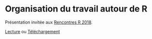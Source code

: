 # Organisation du travail autour de R

Présentation invitée aux [Rencontres R 2018](https://r2018-rennes.sciencesconf.org/).

[Lecture](https://Utilisateur.github.io/Depot/RR2018.html) ou [Téléchargement](https://Utilisateur.github.io/Depot/RR2018.pdf)

